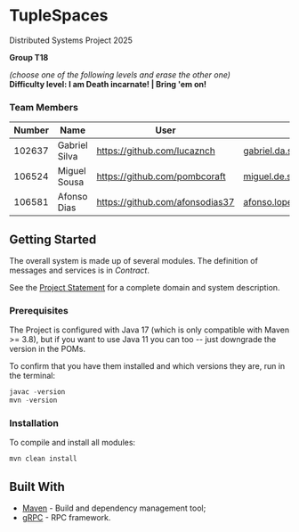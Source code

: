 # TupleSpaces

Distributed Systems Project 2025

**Group T18**

*(choose one of the following levels and erase the other one)*  
**Difficulty level: I am Death incarnate! | Bring 'em on!**


### Team Members


| Number | Name              | User                              | Email                                  |
|--------|-------------------|-----------------------------------|----------------------------------------|
| 102637  | Gabriel Silva    | <https://github.com/lucaznch>     | <gabriel.da.silva@tecnico.ulisboa.pt>  |
| 106524  | Miguel Sousa     | <https://github.com/pombcoraft>   | <miguel.de.sousa@tecnico.ulisboa.pt>   | 
| 106581  | Afonso Dias      | <https://github.com/afonsodias37> | <afonso.lopes.dias@tecnico.ulisboa.pt> |

## Getting Started

The overall system is made up of several modules.
The definition of messages and services is in _Contract_.

See the [Project Statement](https://github.com/tecnico-distsys/Tuplespaces-2025) for a complete domain and system description.

### Prerequisites

The Project is configured with Java 17 (which is only compatible with Maven >= 3.8), but if you want to use Java 11 you
can too -- just downgrade the version in the POMs.

To confirm that you have them installed and which versions they are, run in the terminal:

```s
javac -version
mvn -version
```

### Installation

To compile and install all modules:

```s
mvn clean install
```

## Built With

* [Maven](https://maven.apache.org/) - Build and dependency management tool;
* [gRPC](https://grpc.io/) - RPC framework.
